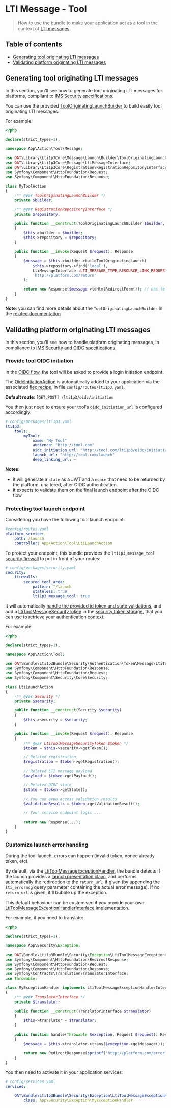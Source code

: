 # LTI Message - Tool

> How to use the bundle to make your application act as a tool in the context of [LTI messages](http://www.imsglobal.org/spec/lti/v1p3/#lti-message-general-details).

## Table of contents

- [Generating tool originating LTI messages](#generating-tool-originating-lti-messages)
- [Validating platform originating LTI messages](#validating-platform-originating-lti-messages)

## Generating tool originating LTI messages

In this section, you'll see how to generate tool originating LTI messages for platforms, compliant to [IMS Security specifications](https://www.imsglobal.org/spec/security/v1p0/#tool-originating-messages).

You can use the provided [ToolOriginatingLaunchBuilder](https://github.com/oat-sa/lib-lti1p3-core/blob/master/src/Message/Launch/Builder/ToolOriginatingLaunchBuilder.php) to build easily tool originating LTI messages.

For example:

```php
<?php

declare(strict_types=1);

namespace App\Action\Tool\Message;

use OAT\Library\Lti1p3Core\Message\Launch\Builder\ToolOriginatingLaunchBuilder;
use OAT\Library\Lti1p3Core\Message\LtiMessageInterface;
use OAT\Library\Lti1p3Core\Registration\RegistrationRepositoryInterface;
use Symfony\Component\HttpFoundation\Request;
use Symfony\Component\HttpFoundation\Response;

class MyToolAction
{
    /** @var ToolOriginatingLaunchBuilder */
    private $builder;

    /** @var RegistrationRepositoryInterface */
    private $repository;

    public function __construct(ToolOriginatingLaunchBuilder $builder, RegistrationRepositoryInterface $repository)
    {
        $this->builder = $builder;
        $this->repository = $repository;
    }

    public function __invoke(Request $request): Response
    {
        $message = $this->builder->buildToolOriginatingLaunch(
            $this->repository->find('local'),
            LtiMessageInterface::LTI_MESSAGE_TYPE_RESOURCE_LINK_REQUEST,
            'http://platform.com/return'
        );

        return new Response($message->toHtmlRedirectForm()); // has to be used this way due to the expected form POST platform side
    }
}
```

**Note**: you can find more details about the `ToolOriginatingLaunchBuilder` in the [related documentation](https://github.com/oat-sa/lib-lti1p3-core/blob/master/doc/message/tool-originating-messages.md#1---tool-side-launch-generation)

## Validating platform originating LTI messages

In this section, you'll see how to handle platform originating messages, in compliance to [IMS Security and OIDC specifications](https://www.imsglobal.org/spec/security/v1p0/#platform-originating-messages).

### Provide tool OIDC initiation

In the [OIDC flow](https://www.imsglobal.org/spec/security/v1p0/#step-2-authentication-request), the tool will be asked to provide a login initiation endpoint.

The [OidcInitiationAction](../../Action/Tool/Message/OidcInitiationAction.php) is automatically added to your application via the associated [flex recipe](https://github.com/symfony/recipes-contrib/tree/master/oat-sa/bundle-lti1p3), in file `config/routes/lti1p3.yaml`.

**Default route**: `[GET,POST] /lti1p3/oidc/initiation`

You then just need to ensure your tool's `oidc_initiation_url` is configured accordingly:

```yaml
# config/packages/lti1p3.yaml
lti1p3:
    tools:
        myTool:
            name: "My Tool"
            audience: "http://tool.com"
            oidc_initiation_url: "http://tool.com/lti1p3/oidc/initiation"
            launch_url: "http://tool.com/launch"
            deep_linking_url: ~
```
**Notes**:
- it will generate a `state` as a JWT and a `nonce` that need to be returned by the platform, unaltered, after OIDC authentication
- it expects to validate them on the final launch endpoint after the OIDC flow

### Protecting tool launch endpoint

Considering you have the following tool launch endpoint:

```yaml
#config/routes.yaml
platform_service:
    path: /launch
    controller: App\Action\Tool\LtiLaunchAction
```

To protect your endpoint, this bundle provides the `lti1p3_message_tool` [security firewall](../../Security/Firewall/Message/LtiToolMessageAuthenticationListener.php) to put in front of your routes:

```yaml
# config/packages/security.yaml
security:
    firewalls:
        secured_tool_area:
            pattern: ^/launch
            stateless: true
            lti1p3_message_tool: true
```

It will automatically [handle the provided id token and state validations](https://www.imsglobal.org/spec/security/v1p0/#authentication-response-validation), and add a [LtiToolMessageSecurityToken](../../Security/Authentication/Token/Message/LtiToolMessageSecurityToken.php) in the [security token storage](https://symfony.com/doc/current/security.html), that you can use to retrieve your authentication context.

For example:

```php
<?php

declare(strict_types=1);

namespace App\Action\Tool;

use OAT\Bundle\Lti1p3Bundle\Security\Authentication\Token\Message\LtiToolMessageSecurityToken;
use Symfony\Component\HttpFoundation\Response;
use Symfony\Component\HttpFoundation\Request;
use Symfony\Component\Security\Core\Security;

class LtiLaunchAction
{
    /** @var Security */
    private $security;

    public function __construct(Security $security)
    {
        $this->security = $security;
    }

    public function __invoke(Request $request): Response
    {
        /** @var LtiToolMessageSecurityToken $token */
        $token = $this->security->getToken();

        // Related registration
        $registration = $token->getRegistration();

        // Related LTI message payload
        $payload = $token->getPayload();

        // Related OIDC state
        $state = $token->getState();

        // You can even access validation results
        $validationResults = $token->getValidationResult();

        // Your service endpoint logic ...

        return new Response(...);
    }
}
```

### Customize launch error handling

During the tool launch, errors can happen (invalid token, nonce already taken, etc).

By default, via the [LtiToolMessageExceptionHandler](../../Security/Exception/LtiToolMessageExceptionHandler.php), the bundle detects if the launch provides a [launch presentation claim](http://www.imsglobal.org/spec/lti/v1p3/#launch-presentation-claim), and performs automatically the redirection to the `return_url`, if given (by appending the `lti_errormsg` query parameter containing the actual error message). If no `return_url` is given, it'll bubble up the exception.

This default behaviour can be customised if you provide your own [LtiToolMessageExceptionHandlerInterface](../../Security/Exception/LtiToolMessageExceptionHandlerInterface.php) implementation.

For example, if you need to translate:

```php
<?php

declare(strict_types=1);

namespace App\Security\Exception;

use OAT\Bundle\Lti1p3Bundle\Security\Exception\LtiToolMessageExceptionHandlerInterface;
use Symfony\Component\HttpFoundation\RedirectResponse;
use Symfony\Component\HttpFoundation\Request;
use Symfony\Component\HttpFoundation\Response;
use Symfony\Contracts\Translation\TranslatorInterface;
use Throwable;

class MyExceptionHandler implements LtiToolMessageExceptionHandlerInterface
{
    /** @var TranslatorInterface */
    private $translator;

    public function __construct(TranslatorInterface $translator)
    {
        $this->translator = $translator;
    }

    public function handle(Throwable $exception, Request $request): Response
    {
        $message = $this->translator->trans($exception->getMessage());

        return new RedirectResponse(sprintf('http://platform.com/error?lti_errormsg=%s', $message));
    }
}
```

You then need to activate it in your application services:

```yaml
# config/services.yaml
services:

    OAT\Bundle\Lti1p3Bundle\Security\Exception\LtiToolMessageExceptionHandlerInterface:
        class: App\Security\Exception\MyExceptionHandler
```
